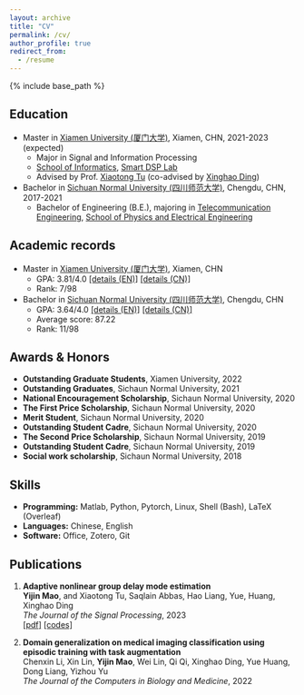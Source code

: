 ```yaml
---
layout: archive
title: "CV"
permalink: /cv/
author_profile: true
redirect_from:
  - /resume
---
```


{% include base_path %}

Education
------
* Master in [Xiamen University (厦门大学)](https://en.xmu.edu.cn/main.htm), Xiamen, CHN, 2021-2023 (expected)
  * Major in Signal and Information Processing
  * [School of Informatics](https://informatics.xmu.edu.cn/en/index.htm), [Smart DSP Lab](https://xmu-smartdsp.github.io/index.html)
  * Advised by Prof. [Xiaotong Tu](https://tormii.github.io/) (co-advised by [Xinghao Ding](https://scholar.google.com/citations?user=k5hVBfMAAAAJ&hl=zh-CN&oi=ao))
* Bachelor in [Sichuan Normal University (四川师范大学)](http://english.sicnu.edu.cn/EnglishIndex/webindex), Chengdu, CHN, 2017-2021
  * Bachelor of Engineering (B.E.), majoring in [Telecommunication Engineering](https://yijinmao.github.io/files/Certification-EN.pdf), [School of Physics and Electrical Engineering](https://english.sicnu.edu.cn/English/article?info=24375)

Academic records
------
* Master in [Xiamen University (厦门大学)](https://en.xmu.edu.cn/main.htm), Xiamen, CHN
  * GPA: 3.81/4.0 [[details (EN)]](https://yijinmao.github.io/files/XMU-GPA-EN.pdf) [[details (CN)]](https://yijinmao.github.io/files/XMU-GPA-CN.pdf) 
  * Rank: 7/98
* Bachelor in [Sichuan Normal University (四川师范大学)](http://english.sicnu.edu.cn/EnglishIndex/webindex), Chengdu, CHN
  * GPA: 3.64/4.0 [[details (EN)]](https://yijinmao.github.io/files/SICNU-GPA-EN.pdf) [[details (CN)]](https://yijinmao.github.io/files/SICNU-GPA-CN.pdf) 
  * Average score: 87.22
  * Rank: 11/98

Awards & Honors
------
* **Outstanding Graduate Students**, Xiamen University, 2022
* **Outstanding Graduates**, Sichaun Normal University, 2021
* **National Encouragement Scholarship**, Sichaun Normal University, 2020
* **The First Price Scholarship**, Sichaun Normal University, 2020
* **Merit Student**, Sichaun Normal University, 2020
* **Outstanding Student Cadre**, Sichaun Normal University, 2020
* **The Second Price Scholarship**, Sichaun Normal University, 2019
* **Outstanding Student Cadre**, Sichaun Normal University, 2019
* **Social work scholarship**, Sichaun Normal University, 2018


Skills
------
* **Programming:** Matlab, Python, Pytorch, Linux, Shell (Bash), LaTeX (Overleaf)
* **Languages:** Chinese, English
* **Software:** Office, Zotero, Git

Publications
------
<ol>

<li><p> <b>Adaptive nonlinear group delay mode estimation</b><br>
<b>Yijin Mao</b>, and Xiaotong Tu, Saqlain Abbas,  Hao Liang, Yue, Huang, Xinghao Ding<br>
<i>The Journal of the Signal Processing</i>, 2023 <br>
<a href="https://doi.org/10.1016/j.sigpro.2023.109181" class="textlink" target="_blank">[pdf]</a>
<a href="https://github.com/YijinMao/ANGDME" class="textlink" target="_blank">[codes]</a>
</p>
</li>

<li><p> <b>Domain generalization on medical imaging classification using episodic training with task augmentation</b><br>
Chenxin Li, Xin Lin, <b>Yijin Mao</b>, Wei Lin, Qi Qi, Xinghao Ding, Yue Huang, Dong Liang, Yizhou Yu<br>
<i>The Journal of the Computers in Biology and Medicine</i>, 2022 <br>
</p>
</li>

<!-- <li><p> <b>A Robust Low-Rank Matrix Completion Based on Truncated Nuclear Norm and Lp-norm</b><br>
<b>Liang, Hao </b>and Li, Kang* and Huang, Jianjun<br>
<i>The Journal of Supercomputing</i>, 2022 <br>


<li><p> <b>Adaptive Variational Nonlinear Chirp Mode Decomposition</b><br>
<b>Liang, Hao </b>and Ding, Xinghao and Jakobsson, Andreas and Tu, Xiaotong* and Huang, Yue<br>
in <i>2022 IEEE International Conference on Acoustics, Speech and Signal Processing (ICASSP)</i>, 2022 <br>

<li><p> <b>High-Resolution Source Localization Exploiting the Sparsity of the Beamforming Map</b><br>
Ding, Xinghao and <b>Liang, Hao</b> and Jakobsson, Andreas and Tu, Xiaotong* and Huang, Yue<br>
<i>Signal Processing</i>, 2022 <br> -->

